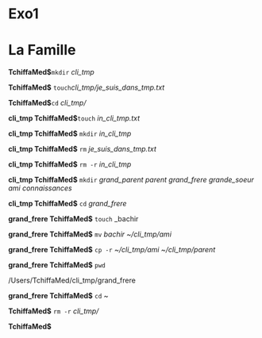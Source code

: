 Exo1
=========
La Famille
==========

**TchiffaMed$**`mkdir` _cli_tmp_

**TchiffaMed$** `touch`_cli_tmp/je_suis_dans_tmp.txt_

**TchiffaMed$**`cd` _cli_tmp/_

**cli_tmp TchiffaMed$**`touch` _in_cli_tmp.txt_

**cli_tmp TchiffaMed$** `mkdir` _in_cli_tmp_

**cli_tmp TchiffaMed$** `rm` _je_suis_dans_tmp.txt_

**cli_tmp TchiffaMed$** `rm -r` _in_cli_tmp_

**cli_tmp TchiffaMed$** `mkdir` _grand_parent parent grand_frere grande_soeur ami connaissances_

**cli_tmp TchiffaMed$** `cd` _grand_frere_

**grand_frere TchiffaMed$** `touch` _bachir

**grand_frere TchiffaMed$** `mv` _bachir ~/cli_tmp/ami_

**grand_frere TchiffaMed$** `cp -r` _~/cli_tmp/ami ~/cli_tmp/parent_

**grand_frere TchiffaMed$** `pwd`

/Users/TchiffaMed/cli_tmp/grand_frere

**grand_frere TchiffaMed$** `cd` _~_

**TchiffaMed$** `rm -r` _cli_tmp/_

**TchiffaMed$**
